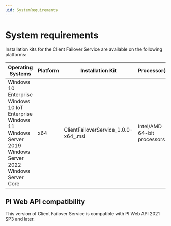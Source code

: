 ```yaml
---
uid: SystemRequirements
---
```


# System requirements
Installation kits for the Client Failover Service are available on the following platforms: 

| Operating Systems | Platform | Installation Kit | Processor(s) |
|-------------------|-------------|----------------------------------|-------------|
| Windows 10 Enterprise <br>Windows 10 IoT Enterprise <br>Windows 11 <br>Windows Server 2019 <br>Windows Server 2022 <br>Windows Server Core | x64 | ClientFailoverService_1.0.0-x64_.msi</code>     | Intel/AMD 64-bit processors |

## PI Web API compatibility

This version of Client Failover Service is compatible with PI Web API 2021 SP3 and later. 
